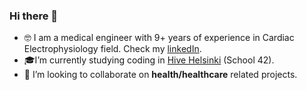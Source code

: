 ### Hi there 👋

- 🤓 I am a medical engineer with 9+ years of experience in Cardiac Electrophysiology field. Check my [linkedIn](https://www.linkedin.com/in/anton-kilk-b1863130/).
- 🎓I’m currently studying coding in [Hive Helsinki](https://www.hive.fi/en/) (School 42).
- 💊 I’m looking to collaborate on **health/healthcare** related projects.

<!--
**AntonKilk/AntonKilk** is a ✨ _special_ ✨ repository because its `README.md` (this file) appears on your GitHub profile.

Here are some ideas to get you started:

- 🔭 I’m currently working on ...
- 🌱 I’m currently learning ...
- 👯 I’m looking to collaborate on ...
- 🤔 I’m looking for help with ...
- 💬 Ask me about ...
- 📫 How to reach me: ...
- 😄 Pronouns: ...
- ⚡ Fun fact: ...
-->
